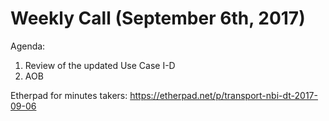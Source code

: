 # Weekly Call (September 6th, 2017)

Agenda:
1) Review of the updated Use Case I-D
2) AOB

Etherpad for minutes takers: https://etherpad.net/p/transport-nbi-dt-2017-09-06
